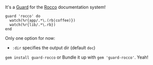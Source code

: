 It's a [Guard](http://github.com/guard/guard) for the [Rocco](http://github.com/rtomayko/rocco) documentation system!

    guard 'rocco' do
      watch(%r{app/.*\.(rb|coffee)})
      watch(%r{lib/.*\.rb})
    end

Only one option for now:

* `:dir` specifies the output dir (default `doc`)

`gem install guard-rocco` or Bundle it up with `gem 'guard-rocco'`. Yeah!


